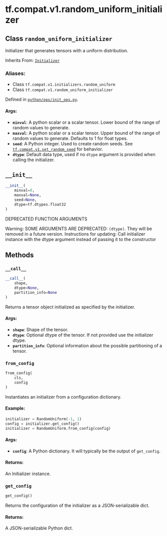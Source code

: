 <div itemscope itemtype="http://developers.google.com/ReferenceObject">
<meta itemprop="name" content="tf.compat.v1.random_uniform_initializer" />
<meta itemprop="path" content="Stable" />
<meta itemprop="property" content="__call__"/>
<meta itemprop="property" content="__init__"/>
<meta itemprop="property" content="from_config"/>
<meta itemprop="property" content="get_config"/>
</div>

# tf.compat.v1.random_uniform_initializer

## Class `random_uniform_initializer`

Initializer that generates tensors with a uniform distribution.

Inherits From: [`Initializer`](../../../tf/compat/v1/keras/initializers/Initializer.md)

### Aliases:

* Class `tf.compat.v1.initializers.random_uniform`
* Class `tf.compat.v1.random_uniform_initializer`



Defined in [`python/ops/init_ops.py`](/code/stable/tensorflow/python/ops/init_ops.py).

<!-- Placeholder for "Used in" -->


#### Args:


* <b>`minval`</b>: A python scalar or a scalar tensor. Lower bound of the range of
  random values to generate.
* <b>`maxval`</b>: A python scalar or a scalar tensor. Upper bound of the range of
  random values to generate.  Defaults to 1 for float types.
* <b>`seed`</b>: A Python integer. Used to create random seeds. See
  <a href="../../../tf/compat/v1/set_random_seed.md"><code>tf.compat.v1.set_random_seed</code></a> for behavior.
* <b>`dtype`</b>: Default data type, used if no `dtype` argument is provided when
  calling the initializer.

<h2 id="__init__"><code>__init__</code></h2>

``` python
__init__(
    minval=0,
    maxval=None,
    seed=None,
    dtype=tf.dtypes.float32
)
```

DEPRECATED FUNCTION ARGUMENTS

Warning: SOME ARGUMENTS ARE DEPRECATED: `(dtype)`. They will be removed in a future version.
Instructions for updating:
Call initializer instance with the dtype argument instead of passing it to the constructor



## Methods

<h3 id="__call__"><code>__call__</code></h3>

``` python
__call__(
    shape,
    dtype=None,
    partition_info=None
)
```

Returns a tensor object initialized as specified by the initializer.


#### Args:


* <b>`shape`</b>: Shape of the tensor.
* <b>`dtype`</b>: Optional dtype of the tensor. If not provided use the initializer
  dtype.
* <b>`partition_info`</b>: Optional information about the possible partitioning of a
  tensor.

<h3 id="from_config"><code>from_config</code></h3>

``` python
from_config(
    cls,
    config
)
```

Instantiates an initializer from a configuration dictionary.


#### Example:



```python
initializer = RandomUniform(-1, 1)
config = initializer.get_config()
initializer = RandomUniform.from_config(config)
```

#### Args:


* <b>`config`</b>: A Python dictionary. It will typically be the output of
  `get_config`.


#### Returns:

An Initializer instance.


<h3 id="get_config"><code>get_config</code></h3>

``` python
get_config()
```

Returns the configuration of the initializer as a JSON-serializable dict.


#### Returns:

A JSON-serializable Python dict.




